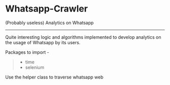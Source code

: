 # Whatsapp-Crawler
(Probably useless) Analytics on Whatsapp

--------------------------------------------
Quite interesting logic and algorithms implemented to develop analytics on the usage of Whatsapp by its users.

Packages to import - 
>- time
>- selenium

Use the helper class to traverse whatsapp web 